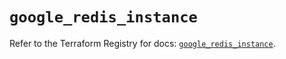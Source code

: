 # `google_redis_instance`

Refer to the Terraform Registry for docs: [`google_redis_instance`](https://registry.terraform.io/providers/hashicorp/google-beta/6.20.0/docs/resources/google_redis_instance).
